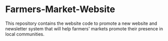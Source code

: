 # Farmers-Market-Website
This repository contains the website code to promote a new website and newsletter system that will help farmers' markets promote their presence in local communities.
